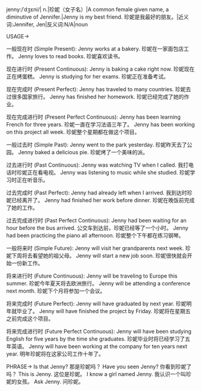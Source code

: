 jenny:/ˈdʒɛni/| n.|珍妮（女子名）|A common female given name, a diminutive of Jennifer.|Jenny is my best friend. 珍妮是我最好的朋友。|近义词:Jennifer, Jen|反义词:N/A|noun

USAGE->

一般现在时 (Simple Present):
Jenny works at a bakery. 珍妮在一家面包店工作。
Jenny loves to read books. 珍妮喜欢读书。

现在进行时 (Present Continuous):
Jenny is baking a cake right now. 珍妮现在正在烤蛋糕。
Jenny is studying for her exams. 珍妮正在准备考试。

现在完成时 (Present Perfect):
Jenny has traveled to many countries. 珍妮去过很多国家旅行。
Jenny has finished her homework. 珍妮已经完成了她的作业。

现在完成进行时 (Present Perfect Continuous):
Jenny has been learning French for three years. 珍妮一直在学习法语三年了。
Jenny has been working on this project all week. 珍妮整个星期都在做这个项目。

一般过去时 (Simple Past):
Jenny went to the park yesterday. 珍妮昨天去了公园。
Jenny baked a delicious pie. 珍妮烤了一个美味的派。

过去进行时 (Past Continuous):
Jenny was watching TV when I called. 我打电话时珍妮正在看电视。
Jenny was listening to music while she studied. 珍妮学习时正在听音乐。

过去完成时 (Past Perfect):
Jenny had already left when I arrived. 我到达时珍妮已经离开了。
Jenny had finished her work before dinner. 珍妮在晚饭前完成了她的工作。

过去完成进行时 (Past Perfect Continuous):
Jenny had been waiting for an hour before the bus arrived. 公交车到达前，珍妮已经等了一个小时。
Jenny had been practicing the piano all afternoon. 珍妮整个下午都在练习钢琴。

一般将来时 (Simple Future):
Jenny will visit her grandparents next week. 珍妮下周将去看望她的祖父母。
Jenny will start a new job soon. 珍妮很快就会开始一份新工作。

将来进行时 (Future Continuous):
Jenny will be traveling to Europe this summer. 珍妮今年夏天将去欧洲旅行。
Jenny will be attending a conference next month. 珍妮下个月将参加一个会议。

将来完成时 (Future Perfect):
Jenny will have graduated by next year. 珍妮明年就毕业了。
Jenny will have finished the project by Friday. 珍妮将在星期五之前完成这个项目。

将来完成进行时 (Future Perfect Continuous):
Jenny will have been studying English for five years by the time she graduates. 珍妮毕业时将已经学习了五年英语。
Jenny will have been working at the company for ten years next year. 明年珍妮将在这家公司工作十年了。


PHRASE->
Is that Jenny? 那是珍妮吗？
Have you seen Jenny? 你看到珍妮了吗？
This is Jenny. 这位是珍妮。
I know a girl named Jenny. 我认识一个叫珍妮的女孩。
Ask Jenny. 问珍妮。
